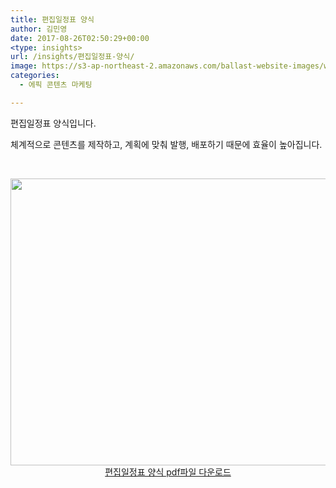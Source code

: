 ```yaml
---
title: 편집일정표 양식
author: 김민영
date: 2017-08-26T02:50:29+00:00
<type: insights>
url: /insights/편집일정표-양식/
image: https://s3-ap-northeast-2.amazonaws.com/ballast-website-images/wp-content/uploads/2017/08/15105830/Screen-Shot-2017-09-05-at-8.39.37-PM.png
categories:
  - 에픽 콘텐츠 마케팅

---
```

편집일정표 양식입니다.

체계적으로 콘텐츠를 제작하고, 계획에 맞춰 발행, 배포하기 때문에 효율이 높아집니다.

&nbsp;

<p style="text-align: center;">
  <a href="/files/편집일정표-양식.pdf"><img class="size-full wp-image-53282 aligncenter" src="https://ballast.co.kr/wp-content/uploads/2017/08/Screen-Shot-2017-09-05-at-8.39.37-PM.png" alt="" width="700" height="459" srcset="https://s3-ap-northeast-2.amazonaws.com/ballast-website-images/wp-content/uploads/2017/08/15105830/Screen-Shot-2017-09-05-at-8.39.37-PM.png 700w, https://s3-ap-northeast-2.amazonaws.com/ballast-website-images/wp-content/uploads/2017/08/15105830/Screen-Shot-2017-09-05-at-8.39.37-PM-300x197.png 300w" sizes="(max-width: 700px) 100vw, 700px" /></a><a href="https://ballast.co.kr/wp-content/uploads/2017/08/편집일정표-양식.pdf">편집일정표 양식 pdf파일 다운로드</a>
</p>